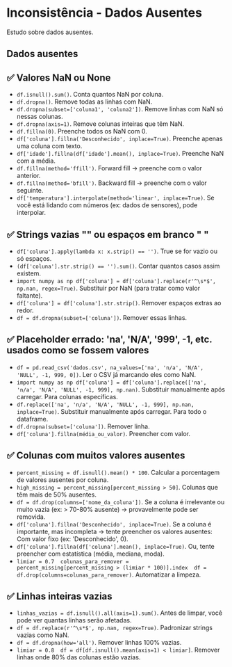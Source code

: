 # Inconsistência - Dados Ausentes
Estudo sobre dados ausentes.

## Dados ausentes
## ✅ Valores NaN ou None
* ```df.isnull().sum()```. Conta quantos NaN por coluna.
* ```df.dropna()```. Remove todas as linhas com NaN.
* ```df.dropna(subset=['coluna1', 'coluna2'])```. Remove linhas com NaN só nessas colunas.
* ```df.dropna(axis=1)```. Remove colunas inteiras que têm NaN.
* ```df.fillna(0)```. Preenche todos os NaN com 0.
* ```df['coluna'].fillna('Desconhecido', inplace=True)```. Preenche apenas uma coluna com texto.
* ```df['idade'].fillna(df['idade'].mean(), inplace=True)```. Preenche NaN com a média.
* ```df.fillna(method='ffill')```. Forward fill → preenche com o valor anterior.
* ```df.fillna(method='bfill')```. Backward fill → preenche com o valor seguinte.
* ```df['temperatura'].interpolate(method='linear', inplace=True)```. Se você está lidando com números (ex: dados de sensores), pode interpolar.
## ✅ Strings vazias "" ou espaços em branco " "
* ```df['coluna'].apply(lambda x: x.strip() == '')```. True se for vazio ou só espaços.
* ```(df['coluna'].str.strip() == '').sum()```. Contar quantos casos assim existem.
* ```import numpy as np df['coluna'] = df['coluna'].replace(r'^\s*$', np.nan, regex=True)```. Substituir por NaN (para tratar como valor faltante).
* ```df['coluna'] = df['coluna'].str.strip()```. Remover espaços extras ao redor.
* ```df = df.dropna(subset=['coluna'])```. Remover essas linhas.
## ✅ Placeholder errado: 'na', 'N/A', '999', -1, etc. usados como se fossem valores
* ```df = pd.read_csv('dados.csv', na_values=['na', 'n/a', 'N/A', 'NULL', -1, 999, 0])```.  Ler o CSV já marcando eles como NaN.
* ```import numpy as np df['coluna'] = df['coluna'].replace(['na', 'n/a', 'N/A', 'NULL', -1, 999], np.nan)```. Substituir manualmente após carregar. Para colunas específicas.
* ```df.replace(['na', 'n/a', 'N/A', 'NULL', -1, 999], np.nan, inplace=True)```. Substituir manualmente após carregar. Para todo o dataframe.
* ```df.dropna(subset=['coluna'])```. Remover linha.
* ```df['coluna'].fillna(média_ou_valor)```. Preencher com valor.
## ✅ Colunas com muitos valores ausentes
* ```percent_missing = df.isnull().mean() * 100```. Calcular a porcentagem de valores ausentes por coluna.
* ```high_missing = percent_missing[percent_missing > 50]```. Colunas que têm mais de 50% ausentes.
* ```df = df.drop(columns=['nome_da_coluna'])```. Se a coluna é irrelevante ou muito vazia (ex: > 70-80% ausente) → provavelmente pode ser removida.
* ```df['coluna'].fillna('Desconhecido', inplace=True)```.  Se a coluna é importante, mas incompleta → tente preencher os valores ausentes: Com valor fixo (ex: 'Desconhecido', 0).
* ```df['coluna'].fillna(df['coluna'].mean(), inplace=True)```. Ou, tente preencher com estatística (média, mediana, moda).
* ```limiar = 0.7  colunas_para_remover = percent_missing[percent_missing > (limiar * 100)].index  df = df.drop(columns=colunas_para_remover)```. Automatizar a limpeza.
## ✅ Linhas inteiras vazias
* ```linhas_vazias = df.isnull().all(axis=1).sum()```. Antes de limpar, você pode ver quantas linhas serão afetadas.
* ```df = df.replace(r'^\s*$', np.nan, regex=True)```. Padronizar strings vazias como NaN.
* ```df = df.dropna(how='all')```. Remover linhas 100% vazias.
* ```limiar = 0.8  df = df[df.isnull().mean(axis=1) < limiar]```. Remover linhas onde 80% das colunas estão vazias.

